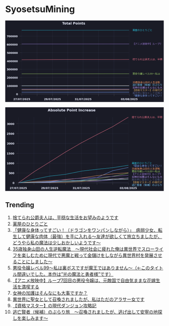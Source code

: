 # SyosetsuMining


![](https://raw.githubusercontent.com/exc4l/SyosetsuMining/main/plots/point_trend.png)

![](https://raw.githubusercontent.com/exc4l/SyosetsuMining/main/plots/point_increase.png)


## Trending

1. [捨てられ公爵夫人は、平穏な生活をお望みのようです](https://ncode.syosetu.com/n4395il/)
2. [薬屋のひとりごと](https://ncode.syosetu.com/n9636x/)
3. [「健康な身体ってすごい！（ドラゴンをワンパンしながら）」　病弱少女、転生して健康な肉体（最強）を手に入れる～友達が欲しくて旅立ちましたが、どうやら私の魔法は少しおかしいようです～](https://ncode.syosetu.com/n6956in/)
4. [35歳独身山田の人生逆転魔法　～現代社会に疲れた俺は異世界でスローライフを楽しむために現代で悪魔と戦って金儲けをしながら異世界村を発展させることにしました～](https://ncode.syosetu.com/n3115io/)
5. [悪役令嬢レベル99～私は裏ボスですが魔王ではありません～（←このタイトル間違いでした。本作は”光の魔法と勇者様”です）](https://ncode.syosetu.com/n0284ev/)
6. [【アニメ放映中】ループ7回目の悪役令嬢は、元敵国で自由気ままな花嫁生活を満喫する](https://ncode.syosetu.com/n1784ga/)
7. [女神の加護はそんなにも大事ですか？](https://ncode.syosetu.com/n3888io/)
8. [異世界に聖女として召喚されましたが、私はただのアラサー女です](https://ncode.syosetu.com/n4293io/)
9. [【資格マスター】の現代ダンジョン攻略記](https://ncode.syosetu.com/n7332im/)
10. [逃亡賢者（候補）のぶらり旅　〜召喚されましたが、逃げ出して安寧の地探しを楽しみます〜](https://ncode.syosetu.com/n5418hv/)
